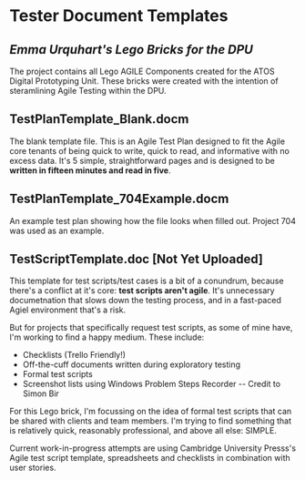 # Tester Document Templates
## *Emma Urquhart's Lego Bricks for the DPU*
The project contains all Lego AGILE Components created for the ATOS Digital Prototyping Unit.
These bricks were created with the intention of steramlining Agile Testing within the DPU.

## TestPlanTemplate_Blank.docm 

The blank template file. This is an Agile Test Plan designed to fit the Agile core tenants of being quick to write, quick to read, and informative with no excess data. It's 5 simple, straightforward pages and is designed to be **written in fifteen minutes and read in five**.

## TestPlanTemplate_704Example.docm  

An example test plan showing how the file looks when filled out. Project 704 was used as an example.

## TestScriptTemplate.doc  [Not Yet Uploaded]

This template for test scripts/test cases is a bit of a conundrum, because there's a conflict at it's core: **test scripts aren't agile**. It's unnecessary documetnation that slows down the testing process, and in a fast-paced Agiel environment that's a risk.

But for projects that specifically request test scripts, as some of mine have, I'm working to find a happy medium. These include:

* Checklists (Trello Friendly!)
* Off-the-cuff documents written during exploratory testing
* Formal test scripts
* Screenshot lists using Windows Problem Steps Recorder -- Credit to Simon Bir

For this Lego brick, I'm focussing on the idea of formal test scripts that can be shared with clients and team members. 
I'm trying to find something that is relatively quick, reasonably professional, and above all else: SIMPLE. 

Current work-in-progress attempts are using Cambridge University Presss's Agile test script template, spreadsheets and checklists in combination with user stories.
